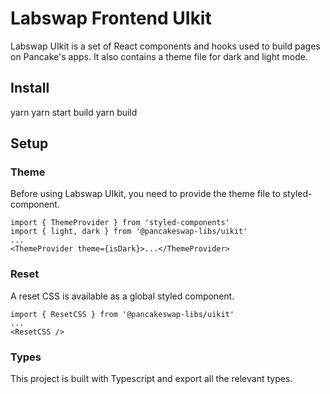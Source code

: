 # Labswap Frontend UIkit



Labswap UIkit is a set of React components and hooks used to build pages on Pancake's apps. It also contains a theme file for dark and light mode.

## Install

yarn 
yarn start build
yarn build

## Setup

### Theme

Before using Labswap UIkit, you need to provide the theme file to styled-component.

```
import { ThemeProvider } from 'styled-components'
import { light, dark } from '@pancakeswap-libs/uikit'
...
<ThemeProvider theme={isDark}>...</ThemeProvider>
```

### Reset

A reset CSS is available as a global styled component.

```
import { ResetCSS } from '@pancakeswap-libs/uikit'
...
<ResetCSS />
```

### Types

This project is built with Typescript and export all the relevant types.



